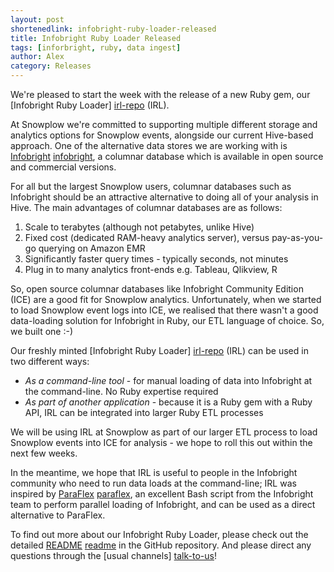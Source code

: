 ```yaml
---
layout: post
shortenedlink: infobright-ruby-loader-released
title: Infobright Ruby Loader Released
tags: [inforbright, ruby, data ingest]
author: Alex
category: Releases
---
```


We're pleased to start the week with the release of a new Ruby gem, our [Infobright Ruby Loader] [irl-repo] (IRL).

At Snowplow we're committed to supporting multiple different storage and analytics options for Snowplow
events, alongside our current Hive-based approach. One of the alternative data stores we are working with
is [Infobright] [infobright], a columnar database which is available in open source and commercial versions.

<!--more-->

For all but the largest Snowplow users, columnar databases such as Infobright should be an attractive
alternative to doing all of your analysis in Hive. The main advantages of columnar databases are as follows:

<ol>
	<li>Scale to terabytes (although not petabytes, unlike Hive)</li>
	<li>Fixed cost (dedicated RAM-heavy analytics server), versus pay-as-you-go querying on Amazon EMR</li>
	<li> Significantly faster query times - typically seconds, not minutes</li>
	<li>Plug in to many analytics front-ends e.g. Tableau, Qlikview, R</li>
</ol>

So, open source columnar databases like Infobright Community Edition (ICE) are a good fit for Snowplow analytics.
Unfortunately, when we started to load Snowplow event logs into ICE, we realised that there wasn't a good
data-loading solution for Infobright in Ruby, our ETL language of choice. So, we built one :-)

Our freshly minted [Infobright Ruby Loader] [irl-repo] (IRL) can be used in two different ways:

<ul>
	<li><em>As a command-line tool</em> - for manual loading of data into Infobright at the command-line. No Ruby expertise required</li>
	<li><em>As part of another application</em> - because it is a Ruby gem with a Ruby API, IRL can be integrated into larger Ruby ETL processes</li>
</ul>

We will be using IRL at Snowplow as part of our larger ETL process to load Snowplow events into ICE for analysis - we hope
to roll this out within the next few weeks.

In the meantime, we hope that IRL is useful to people in the Infobright community who need to run data loads at the
command-line; IRL was inspired by [ParaFlex] [paraflex], an excellent Bash script from the Infobright team to perform
parallel loading of Infobright, and can be used as a direct alternative to ParaFlex.

To find out more about our Infobright Ruby Loader, please check out the detailed [README] [readme] in the GitHub repository.
And please direct any questions through the [usual channels] [talk-to-us]!

[irl-repo]: https://github.com/snowplow/infobright-ruby-loader
[infobright]: http://www.infobright.org/
[paraflex]: http://www.infobright.org/Blog/Entry/unscripted/
[readme]: https://github.com/snowplow/infobright-ruby-loader/blob/master/README.md
[talk-to-us]: https://github.com/snowplow/snowplow/wiki/Talk-to-us